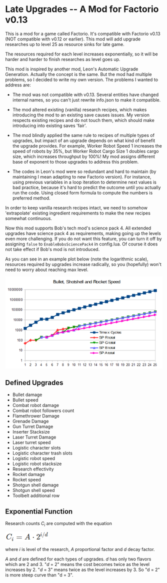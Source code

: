 Late Upgrades -- A Mod for Factorio v0.13
========================================

This is a mod for a game called Factorio. It's compatible with Factorio v0.13
(NOT compatible with v0.12 or earlier).
This mod will add upgrade researches up to level 25 as resource sinks for late
game.

The resources required for each level increases exponentially, so it will be
harder and harder to finish researches as level goes up.

This mod is inspired by another mod, Leon's Automatic Upgrade Generation.
Actually the concept is the same. But the mod had multiple problems, so I
decided to write my own version. The problems I wanted to address are:

* The mod was not compatible with v0.13. Several entities have changed internal
names, so you can't just rewrite info.json to make it compatible.

* The mod altered existing (vanilla) research recipes, which makes introducing
the mod to an existing save causes issues. My version respects existing
recipes and do not touch them, which should make introducing into existing saves
'fair'.

* The mod blindly applied the same rule to recipes of multiple types of upgrades,
but impact of an upgrade depends on what kind of benefit the upgrade provides.
For example, Worker Robot Speed 1 increases the speed of robots by 35%,
but Worker Robot Cargo Size 1 doubles cargo size, which increases throughput
by 100%! My mod assigns different base of exponent to those upgrades to
address this problem.

* The codes in Leon's mod were so redundant and hard to maintain (by maintaining
I mean adapting to new Factorio version). For instance, using previous variables
in a loop iteration to determine next values is bad practice, because it's hard
to predict the outcome until you actually run the code. Using closed form
formula to compute the numbers is preferred method.

In order to keep vanilla research recipes intact, we need to somehow
'extrapolate' existing ingredient requirements to make the new recipes somewhat
continuous.

Now this mod supports Bob's tech mod's science pack 4. All extended upgrades have
science pack 4 as requirements, making going up the levels even more challenging.
If you do not want this feature, you can turn it off by assigning `false` to
`EnableBobsSciencePack4` in config.lua.
Of course it does not take effect if Bob's mod is not introduced.

As you can see in an example plot below (note the logarithmic scale), resources
required by upgrades increase radically, so you (hopefully) won't need to worry
about reaching max level.

![A plot of upgrade ingredients](img/speed-curve.png)


Defined Upgrades
----------------

* Bullet damage
* Bullet speed
* Combat robot damage
* Combat robot followers count
* Flamethrower Damage
* Grenade Damage
* Gun Turret Damage
* Inserter Stacksize
* Laser Turret Damage
* Laser turret speed
* Logistic character slots
* Logistic character trash slots
* Logistic robot speed
* Logistic robot stacksize
* Research effectivity
* Rocket damage
* Rocket speed
* Shotgun shell damage
* Shotgun shell speed
* Toolbelt additional row


Exponential Function
--------------------

Research counts _C<sub>i</sub>_ are computed with the equation

![C_i = A\cdot 2 ^ {i/d}](img/cycles-formula.png)

where _i_ is level of the research, _A_ proportional factor and _d_ decay factor.

_A_ and _d_ are defined for each types of upgrades.
_d_ has only two flavors which are 2 and 3.
"_d_ = 2" means the cost becomes twice as the level increases by 2.
"_d_ = 3" means twice as the level increases by 3.
So "d = 2" is more steep curve than "d = 3".
